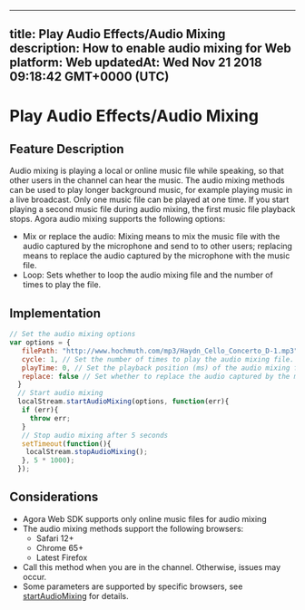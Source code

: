 
---
title: Play Audio Effects/Audio Mixing
description: How to enable audio mixing for Web
platform: Web
updatedAt: Wed Nov 21 2018 09:18:42 GMT+0000 (UTC)
---
# Play Audio Effects/Audio Mixing
## Feature Description

Audio mixing is playing a local or online music file while speaking, so that other users in the channel can hear the music. The audio mixing methods can be used to play longer background music, for example playing music in a live broadcast. Only one music file can be played at one time. If you start playing a second music file during audio mixing, the first music file playback stops.
Agora audio mixing supports the following options:

- Mix or replace the audio: Mixing means to mix the music file with the audio captured by the microphone and send to to other users; replacing means to replace the audio captured by the microphone with the music file.
- Loop: Sets whether to loop the audio mixing file and the number of times to play the file.
## Implementation

```javascript
// Set the audio mixing options
var options = {  
   filePath: "http://www.hochmuth.com/mp3/Haydn_Cello_Concerto_D-1.mp3", // Specify the file path of the audio mixing file.  
   cycle: 1, // Set the number of times to play the audio mixing file. Only supports Chrome 65+.  
   playTime: 0, // Set the playback position (ms) of the audio mixing file. 0 means to play the file from the beginning.   
   replace: false // Set whether to replace the audio captured by the microphone with the audio mixing file. 
  }
  // Start audio mixing
  localStream.startAudioMixing(options, function(err){
   if (err){
     throw err;
   }
   // Stop audio mixing after 5 seconds
   setTimeout(function(){
    localStream.stopAudioMixing();
   }, 5 * 1000);
  });      
```
## Considerations

- Agora Web SDK supports only online music files for audio mixing
- The audio mixing methods support the following browsers:
  - Safari 12+
  - Chrome 65+
  - Latest Firefox
- Call this method when you are in the channel. Otherwise, issues may occur.
- Some parameters are supported by specific browsers, see [startAudioMixing](https://docs.agora.io/en/Interactive%20Broadcast/API%20Reference/web/interfaces/agorartc.stream.html#startaudiomixing) for details.
